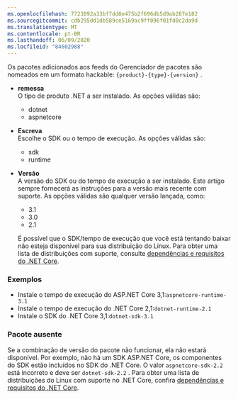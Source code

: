 ```yaml
---
ms.openlocfilehash: 7723892a33bf7dd8e475b2f696db5d9ab287e182
ms.sourcegitcommit: cdb295dd1db589ce5169ac9ff096f01fd0c2da9d
ms.translationtype: MT
ms.contentlocale: pt-BR
ms.lasthandoff: 06/09/2020
ms.locfileid: "84602988"
---
```


Os pacotes adicionados aos feeds do Gerenciador de pacotes são nomeados em um formato hackable: `{product}-{type}-{version}` .

- **remessa**\
O tipo de produto .NET a ser instalado. As opções válidas são:

  - dotnet
  - aspnetcore

- **Escreva**\
Escolhe o SDK ou o tempo de execução. As opções válidas são:

  - sdk
  - runtime

- **Versão**\
A versão do SDK ou do tempo de execução a ser instalado. Este artigo sempre fornecerá as instruções para a versão mais recente com suporte. As opções válidas são qualquer versão lançada, como:

  - 3.1
  - 3.0
  - 2.1

  É possível que o SDK/tempo de execução que você está tentando baixar não esteja disponível para sua distribuição do Linux. Para obter uma lista de distribuições com suporte, consulte [dependências e requisitos do .NET Core](../linux.md).

### <a name="examples"></a>Exemplos

- Instale o tempo de execução do ASP.NET Core 3,1:`aspnetcore-runtime-3.1`
- Instale o tempo de execução do .NET Core 2,1:`dotnet-runtime-2.1`
- Instale o SDK do .NET Core 3,1:`dotnet-sdk-3.1`

### <a name="package-missing"></a>Pacote ausente

Se a combinação de versão do pacote não funcionar, ela não estará disponível. Por exemplo, não há um SDK ASP.NET Core, os componentes do SDK estão incluídos no SDK do .NET Core. O valor `aspnetcore-sdk-2.2` está incorreto e deve ser `dotnet-sdk-2.2` . Para obter uma lista de distribuições do Linux com suporte no .NET Core, confira [dependências e requisitos do .NET Core](../linux.md).

